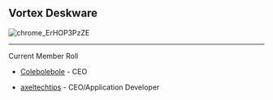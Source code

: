 Vortex Deskware
---
![chrome_ErHOP3PzZE](https://github.com/user-attachments/assets/c159c6e2-069c-4ce7-bea7-0eeea9257164)

---
Current Member Roll
- <p><a href="https://github.com/colebolebole">Colebolebole</a> - CEO</p>
- <p><a href="https://github.com/axeltechtips">axeltechtips</a> - CEO/Application Developer</p>
